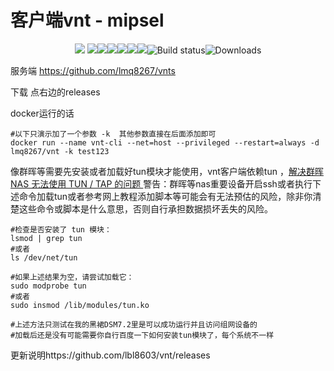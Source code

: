 # 客户端vnt - mipsel
<p align="center">
<a href="https://hits.seeyoufarm.com"><img src="https://hits.seeyoufarm.com/api/count/incr/badge.svg?url=https%3A%2F%2Fgithub.com%2Flmq8267%2Fvnt&count_bg=%2395C10D&title_bg=%23555555&icon=github.svg&icon_color=%238DC409&title=%E8%AE%BF%E9%97%AE%E6%95%B0&edge_flat=false"/></a>
<a href="https://github.com/lmq8267/vnt/releases"><img src="https://img.shields.io/github/downloads/lmq8267/vnt/total"/></a
<a href="https://github.com/lmq8267/vnt/graphs/contributors"><img src="https://img.shields.io/github/contributors-anon/lmq8267/vnt"/></a
<a href="https://github.com/lmq8267/vnt/releases/"><img src="https://img.shields.io/github/release/lmq8267/vnt"/></a
<a href="https://github.com/lmq8267/vnt/issues"><img src="https://img.shields.io/github/issues-raw/lmq8267/vnt"/></a
<a href="https://github.com/lmq8267/vnt/discussions"><img src="https://img.shields.io/github/discussions/lmq8267/vnt"/></a
<a href="GitHub repo size"><img src="https://img.shields.io/github/repo-size/lmq8267/vnt?color=red&style=flat-square"/></a
<a href="https://github.com/lmq8267/vnt/actions?query=workflow%3ABuild"><img src="https://img.shields.io/github/actions/workflow/status/lmq8267/vnt/多版本.yml?branch=main" alt="Build status"/></a
<a href="https://hub.docker.com/r/lmq8267/vnt"><img src="https://img.shields.io/docker/pulls/lmq8267/vnt?color=%2348BB78&logo=docker&label=pulls" alt="Downloads"/></a
</p>

服务端 https://github.com/lmq8267/vnts

下载 点右边的releases

docker运行的话
```shell
#以下只演示加了一个参数 -k  其他参数直接在后面添加即可
docker run --name vnt-cli --net=host --privileged --restart=always -d lmq8267/vnt -k test123
```
像群晖等需要先安装或者加载好tun模块才能使用，vnt客户端依赖tun ，[解决群晖 NAS 无法使用 TUN / TAP 的问题 ](https://www.moewah.com/archives/2750.html)
警告：群晖等nas重要设备开启ssh或者执行下述命令加载tun或者参考网上教程添加脚本等可能会有无法预估的风险，除非你清楚这些命令或脚本是什么意思，否则自行承担数据损坏丢失的风险。
```shell
#检查是否安装了 tun 模块：
lsmod | grep tun
#或者
ls /dev/net/tun

#如果上述结果为空，请尝试加载它：
sudo modprobe tun
#或者
sudo insmod /lib/modules/tun.ko

#上述方法只测试在我的黑裙DSM7.2里是可以成功运行并且访问组网设备的
#加载后还是没有可能需要你自行百度一下如何安装tun模块了，每个系统不一样
```

更新说明https://github.com/lbl8603/vnt/releases
